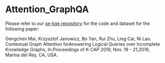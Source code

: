 # Attention_GraphQA

Please refer to our [se-kge repository](https://github.com/gengchenmai/se-kge) for the code and dataset for the following paper:

Gengchen Mai,  Krzysztof Janowicz,  Bo Yan,  Rui Zhu,  Ling Cai,  Ni Lao.  Contextual Graph Attention forAnswering Logical Queries over Incomplete Knowledge Graphs, In:Proceedings of K-CAP 2019, Nov.  19 - 21,2019, Marina del Rey, CA, USA.
